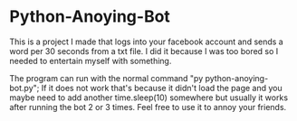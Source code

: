 # Python-Anoying-Bot
This is a project I made that logs into your facebook account and sends a word per 30 seconds from a txt file. I did it because I was too bored so I needed to entertain myself with something.

The program can run with the normal command "py python-anoying-bot.py";
If it does not work that's because it didn't load the page and you maybe need to add another time.sleep(10) somewhere but usually it works after running the bot 2 or 3 times.
Feel free to use it to annoy your friends.
